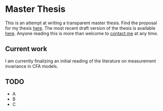 # Master Thesis
This is an attempt at writing a transparent master thesis. Find the proposal for my thesis [here](https://www.overleaf.com/read/kcvxttvcqdxk). The most recent draft version of the thesis is available [here](https://www.overleaf.com/read/jgcxwhxvbgyv). Anyone reading this is more than welcome to [contact me](mailto:prieger@ethz.ch?subject=[Transparent%20Master%20Thesis]%20Inquiry) at any time.

## Current work
I am currently finalizing an initial reading of the literature on measurement invariance in CFA models.

## TODO
- A
- B
- C

<!--- ![70%](https://progress-bar.dev/70) --->

